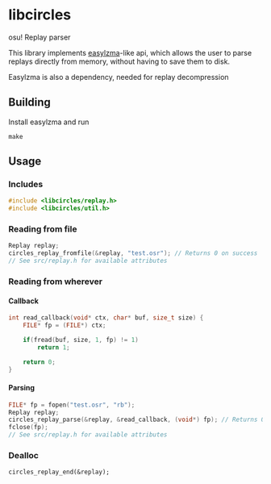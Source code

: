 # libcircles

osu! Replay parser

This library implements [easylzma](https://github.com/lloyd/easylzma)-like api,
which allows the user to parse replays directly from memory, without having to save them to disk.

Easylzma is also a dependency, needed for replay decompression

## Building

Install easylzma and run

```
make
```

## Usage

### Includes

```c
#include <libcircles/replay.h>
#include <libcircles/util.h>
```

### Reading from file

```c
Replay replay;
circles_replay_fromfile(&replay, "test.osr"); // Returns 0 on success
// See src/replay.h for available attributes
```

### Reading from wherever

#### Callback

```c
int read_callback(void* ctx, char* buf, size_t size) {
	FILE* fp = (FILE*) ctx;

	if(fread(buf, size, 1, fp) != 1)
		return 1;

	return 0;
}
```

#### Parsing

```c
FILE* fp = fopen("test.osr", "rb");
Replay replay;
circles_replay_parse(&replay, &read_callback, (void*) fp); // Returns 0 on success
fclose(fp);
// See src/replay.h for available attributes
```

### Dealloc

```
circles_replay_end(&replay);
```
